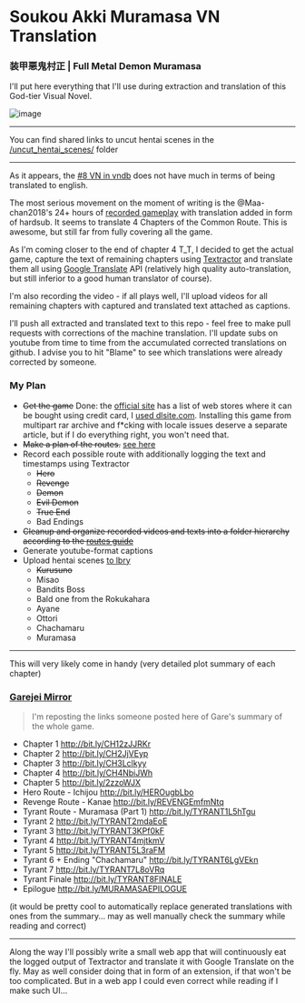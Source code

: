 # Soukou Akki Muramasa VN Translation
### 装甲悪鬼村正 | Full Metal Demon Muramasa

I'll put here everything that I'll use during extraction and translation of this God-tier Visual Novel.

![image](https://user-images.githubusercontent.com/5202330/109388412-7f2c1d80-790f-11eb-9aa2-d69f47b86324.png)

____________________

You can find shared links to uncut hentai scenes in the [/uncut_hentai_scenes/](https://github.com/klesun/muramasa-vn-translation/tree/master/uncut_hentai_scenes) folder
____________________

As it appears, the [#8 VN in vndb](https://vndb.org/v2016) does not have much in terms of being translated to english.

The most serious movement on the moment of writing is the @Maa-chan2018's 24+ hours of [recorded gameplay](https://www.youtube.com/watch?v=AXSc9oNXSTk&list=PL3gfx-bBhOYKHY7QJcyxsnO4qeRgMwUmS) with translation added in form of hardsub. It seems to translate 4 Chapters of the Common Route. This is awesome, but still far from fully covering all the game.

As I'm coming closer to the end of chapter 4 T_T, I decided to get the actual game, capture the text of remaining chapters using [Textractor](https://github.com/Artikash/Textractor) and translate them all using [Google Translate](https://translate.google.jp/) API (relatively high quality auto-translation, but still inferior to a good human translator of course).

I'm also recording the video - if all plays well, I'll upload videos for all remaining chapters with captured and translated text attached as captions.

I'll push all extracted and translated text to this repo - feel free to make pull requests with corrections of the machine translation. I'll update subs on youtube from time to time from the accumulated corrected translations on github. I advise you to hit "Blame" to see which translations were already corrected by someone.


### My Plan
- ~~Get the game~~ Done: the [official site](http://www.fmd-muramasa.com/spec/) has a list of web stores where it can be bought using credit card, I [used dlsite.com](https://www.dlsite.com/pro/work/=/product_id/VJ010347.html). Installing this game from multipart rar archive and f*cking with locale issues deserve a separate article, but if I do everything right, you won't need that.
- ~~Make a plan of the routes.~~ [see here](https://klesun.github.io/muramasa-vn-translation/docs/saiga_guide_eng.html)
- Record each possible route with additionally logging the text and timestamps using Textractor
    - ~~Hero~~
    - ~~Revenge~~
    - ~~Demon~~
    - ~~Evil Demon~~
    - ~~True End~~
    - Bad Endings
- ~~Cleanup and organize recorded videos and texts into a folder hierarchy according to the [routes guide](https://seiya-saiga.com/game/nitroplus/muramasa.html)~~
- Generate youtube-format captions
- Upload hentai scenes [to lbry](https://odysee.com/@muramasa-vn-translation-nsfw:c)
    - ~~Kurusuno~~
    - Misao
    - Bandits Boss
    - Bald one from the Rokukahara
    - Ayane
    - Ottori
    - Chachamaru
    - Muramasa

__________________________

This will very likely come in handy (very detailed plot summary of each chapter)

### [Garejei Mirror](https://klesun.github.io/muramasa-vn-translation/docs/garejei_mirror/)

> I'm reposting the links someone posted here of Gare's summary of the whole game.

- Chapter 1 http://bit.ly/CH12zJJRKr
- Chapter 2 http://bit.ly/CH2JjVEyp
- Chapter 3 http://bit.ly/CH3Lclkyy
- Chapter 4 http://bit.ly/CH4NbiJWh
- Chapter 5  http://bit.ly/2zzoWJX
- Hero Route - Ichijou http://bit.ly/HEROugbLbo
- Revenge Route - Kanae http://bit.ly/REVENGEmfmNtq
- Tyrant Route - Muramasa (Part 1)  http://bit.ly/TYRANT1L5hTgu
- Tyrant 2  http://bit.ly/TYRANT2mdaEoE
- Tyrant 3  http://bit.ly/TYRANT3KPf0kF
- Tyrant 4  http://bit.ly/TYRANT4mjtkmV
- Tyrant 5  http://bit.ly/TYRANT5L3raFM
- Tyrant 6 + Ending "Chachamaru" http://bit.ly/TYRANT6LgVEkn
- Tyrant 7 http://bit.ly/TYRANT7L8oVRq
- Tyrant Finale http://bit.ly/TYRANT8FINALE
- Epilogue http://bit.ly/MURAMASAEPILOGUE


(it would be pretty cool to automatically replace generated translations with ones from the summary... may as well manually check the summary while reading and correct)

__________________________________

Along the way I'll possibly write a small web app that will continuously eat the logged output of Textractor and translate it with Google Translate on the fly. May as well consider doing that in form of an extension, if that won't be too complicated. But in a web app I could even correct while reading if I make such UI...
